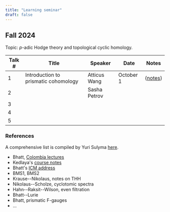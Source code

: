 ```yaml
---
title: "Learning seminar"
draft: false
---
```


## Fall 2024

Topic: $p$-adic Hodge theory and topological cyclic homology.

| Talk # | Title | Speaker | Date | Notes |
|  ---   | ---   |  ---    | ---  | --- |
| 1 | Introduction to prismatic cohomology | Atticus Wang | October 1 | ([notes](/website/PrismIntro.pdf)) |
| 2 |  | Sasha Petrov | | |
| 3 |  | | | |
| 4 |  | | | |
| 5 |  | | | |

### References

A comprehensive list is compiled by Yuri Sulyma [here](https://ysulyma.github.io/prismatic). 
- Bhatt, [Colombia lectures](https://www.math.ias.edu/~bhatt/teaching/prismatic-columbia/)
- Kedlaya's [course notes](https://kskedlaya.org/prismatic/prismatic.html)
- Bhatt's [ICM address](https://arxiv.org/abs/2112.12010v1)
- BMS1, BMS2
- Krause--Nikolaus, notes on THH
- Nikolaus--Scholze, cyclotomic spectra
- Hahn--Raksit--Wilson, even filtration
- Bhatt--Lurie
- Bhatt, prismatic F-gauges
- ...